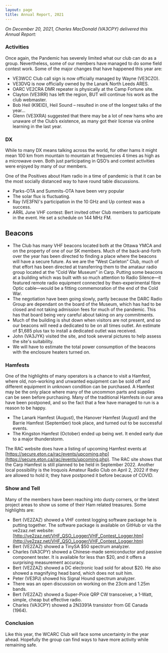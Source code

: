 ```yaml
---
layout: page
title: Annual Report, 2021
---
```

*On December 20, 2021, Charles MacDonald (VA3CPY) delivered this Annual Report:*

### Activities

Once again, the Pandemic has severely limited what our club can do as a group. Nevertheless, some of our members have managed to do some field contest work. Some of the major changes that have happened this year are:

- VE3WCC Club call sign is now officially managed by Wayne (VE3CZO).
- VE3DVQ is now officially owned by the Lanark North Leeds ARES.
- OARC VE2CRA DMR repeater is physically at the Camp Fortune site.
- Clayton (VE3IRR) has left the region, BUT will continue his work as the club webmaster.
- Bob Heil (K9EID), Heil Sound – resulted in one of the longest talks of the year...
- Glenn (VE3XRA) suggested that there may be a lot of new hams who are unaware of the Club’s existence, as many got their license via online learning in the last year.

### DX

While to many DX means talking across the world, for other hams it might mean 100 km from mountain to mountain at frequencies 4 times as high as a microwave oven.  Both just participating in QSO’s and contest activities were enjoyed by many of our members.

One of the Positives about Ham radio in a time of pandemic is that it can be the most socially distanced way to have round table discussions.

- Parks-OTA and Summits-OTA have been very popular
- The solar flux is fluctuating.
- Ray (VE3FN)'s participation in the 10 GHz and Up contest was a success.
- ARRL June VHF contest: Bert invited other Club members to participate in the event. He set a schedule on 144 MHz FM.

## Beacons

- The Club has many VHF beacons located both at the Ottawa YMCA and on the property of one of our SK members.  Much of the back-and-forth over the year has been directed to finding a place where the beacons will have a secure future.  As we are the “West Carleton” Club, much of that effort has been directed at transferring them to the amataur radio group located at the “Cold War Museum” in Carp. Putting some beacons at a building which was built with so much attention to Radio Silence—it featured remote radio equipment connected by then-experimental fibre Optic cable—would be a fitting commemoration of the end of the Cold War.
- The negotiation have been going slowly, partly because the DARC Radio Group are dependant on the board of the Museum, which has had to be closed and not taking admission fees for much of the pandemic. This has that board being very careful about taking on any commitments.
- Much of the building is shut down when visitors are not present, and so our beacons will need a dedicated to be on all times outlet. An estimate of $1,685 plus tax to install a dedicated outlet was received.
- John (VA3JYK) visited the site, and took several pictures to help assess the site's suitability.
- We will have to estimate the total power consumption of the beacons with the enclosure heaters turned on.

### Hamfests

One of the highlights of many operators is a chance to visit a Hamfest, where old, non-working and unwanted equipment can be sold off and different equipment in unknown condition can be purchased.  A Hamfest may be the only place where many of the uncommon parts and supplies can be seen before purchasing. Many of the traditional Hamfests in our area have been postponed, and so the fact that a few have managed to run is a reason to be happy.

- The Lanark Hamfest (August), the Hanover Hamfest (August) and the Barrie Hamfest (September) took place, and turned out to be successful events.
- The Kingston Hamfest (October) ended up being wet. It ended early due to a major thunderstorm.

The RAC website does have a listing of upcoming Hamfest events at
[https://secure.eton.ca/rac/events/upcoming.php](https://secure.eton.ca/rac/events/upcoming.php). The RAC site shows that the Carp Hamfest is still planned to be held in September 2022. Another local possibility is the Iroquois Amateur Radio Club on April 2, 2022 if they are allowed to hold it; they have postponed it before because of COVID.

### Show and Tell

Many of the members have been reaching into dusty corners, or the latest project areas to show us some of their Ham related treasures. Some highlights are:

- Bert (VE2ZAZ) showed a VHF contest logging software package he is putting together. The software package is available on GitHub or via the ve2zaz.net website: [http://ve2zaz.net/VHF_QSO_Logger/VHF_Contest_Logger.htm](http://ve2zaz.net/VHF_QSO_Logger/VHF_Contest_Logger.htm)
- Bert (VE2ZAZ) showed a TinySA $50 spectrum analyzer.
- Charles (VA3CPY) showed a Chinese-made semiconductor and passive component tester. It is available for less than $20, and it offers a surprising measurement accuracy.
- Bert (VE2ZAZ) showed a DC electronic load sold for about $20. He also showed a magnifying head band, which does not suit him.
- Peter (VE3PJ) showed his Signal Hound spectrum analyzer.
- There was an open discussion on working on the 23cm and 1.25m bands.
- Bert (VE2ZAZ) showed a Super-Pixie QRP CW transceiver, a 1-Watt, simple, cheap but effective radio.
- Charles (VA3CPY) showed a 2N3391A transistor from GE Canada (1964).

### Conclusion

Like this year, the WCARC Club will face some uncertainty in the year ahead.  Hopefully the group can find ways to have more activity while remaining safe.
